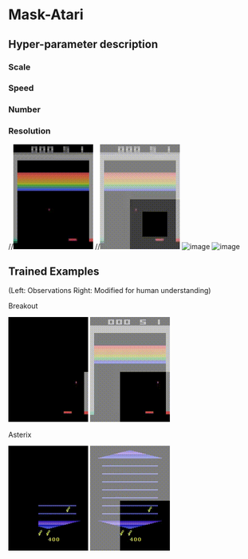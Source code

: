 # Mask-Atari

## Hyper-parameter description

### Scale

### Speed

### Number

### Resolution

//![image](https://github.com/celarex/Mask-Atari/blob/main/Animations/BreakoutResolutionBlack.gif)
//![image](https://github.com/celarex/Mask-Atari/blob/main/Animations/BreakoutResolution.gif)
![image](https://github.com/celarex/Mask-Atari/blob/main/Animations/BeamRiderResolutionBlack.gif)
![image](https://github.com/celarex/Mask-Atari/blob/main/Animations/BeamRiderResolution.gif)

## Trained Examples 

(Left: Observations Right: Modified for human understanding)

Breakout

![image](https://github.com/celarex/Mask-Atari/blob/main/Animations/BreakoutBlack.gif)
![image](https://github.com/celarex/Mask-Atari/blob/main/Animations/Breakout.gif)

Asterix

![image](https://github.com/celarex/Mask-Atari/blob/main/Animations/AsterixBlack.gif)
![image](https://github.com/celarex/Mask-Atari/blob/main/Animations/Asterix.gif)
